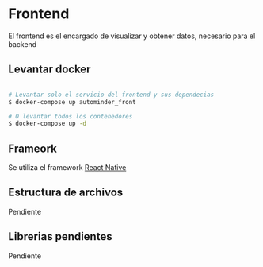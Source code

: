 # Frontend
El frontend es el encargado de visualizar y obtener datos, necesario para el backend

## Levantar docker

```sh

# Levantar solo el servicio del frontend y sus dependecias
$ docker-compose up autominder_front

# O levantar todos los contenedores
$ docker-compose up -d
```

## Frameork

Se utiliza el framework [React Native]([https://expressjs.com/](https://reactnative.dev/))

## Estructura de archivos

Pendiente

## Librerias pendientes

Pendiente
